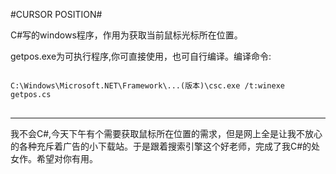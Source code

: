 #CURSOR POSITION#

C#写的windows程序，作用为获取当前鼠标光标所在位置。

getpos.exe为可执行程序,你可直接使用，也可自行编译。编译命令:

<pre>
<code>
C:\Windows\Microsoft.NET\Framework\...(版本)\csc.exe /t:winexe getpos.cs
</code>
</pre>

-----------------

我不会C#,今天下午有个需要获取鼠标所在位置的需求，但是网上全是让我不放心的各种充斥着广告的小下载站。于是跟着搜索引擎这个好老师，完成了我C#的处女作。希望对你有用。